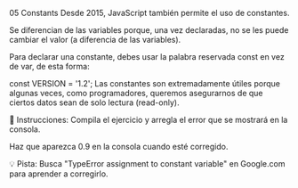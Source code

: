 05 Constants
Desde 2015, JavaScript también permite el uso de constantes.

Se diferencian de las variables porque, una vez declaradas, no se les puede cambiar el valor (a diferencia de las variables).

Para declarar una constante, debes usar la palabra reservada const en vez de var, de esta forma:

const VERSION = '1.2';
Las constantes son extremadamente útiles porque algunas veces, como programadores, queremos asegurarnos de que ciertos datos sean de solo lectura (read-only).

📝 Instrucciones:
Compila el ejercicio y arregla el error que se mostrará en la consola.

Haz que aparezca 0.9 en la consola cuando esté corregido.

💡 Pista:
Busca "TypeError assignment to constant variable" en Google.com para aprender a corregirlo.